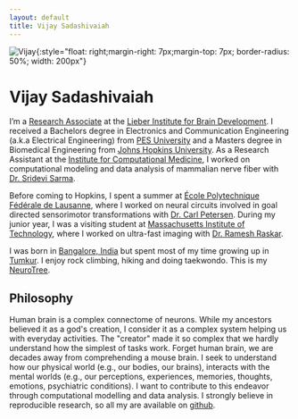 ```yaml
---
layout: default
title: Vijay Sadashivaiah
---
```


![Vijay]({{site.url}}/assets/images/avatar.jpg){:style="float: right;margin-right: 7px;margin-top: 7px; border-radius: 50%; width: 200px"}

# Vijay Sadashivaiah

I&rsquo;m a [Research Associate](https://www.libd.org/team/vijay-sadashivaiah/) at the [Lieber Institute for Brain Development](https://www.libd.org/). I received a Bachelors degree in Electronics and Communication Engineering (a.k.a Electrical Engineering) from [PES University](https://pes.edu) and a Masters degree in Biomedical Engineering from [Johns Hopkins University](https://jhu.edu). As a Research Assistant at the [Institute for Computational Medicine](https://icm.jhu.edu), I worked on computational modeling and data analysis of mammalian nerve fiber with [Dr. Sridevi Sarma](https://sarmalab.icm.jhu.edu/people/sridevi-sarma-pi/).
                                    
Before coming to Hopkins, I spent a summer at [École Polytechnique Fédérale de Lausanne](https://epfl.ch), where I worked on neural circuits involved in goal directed sensorimotor transformations with [Dr. Carl Petersen](https://people.epfl.ch/carl.petersen/bio?lang=en&cvlang=en). During my junior year, I was a visiting student at [Massachusetts Institute of Technology](http://web.mit.edu/), where I worked on ultra-fast imaging with [Dr. Ramesh Raskar](http://raskar.info).

I was born in [Bangalore, India](https://en.wikipedia.org/wiki/Bangalore) but spent most of my time growing up in [Tumkur](https://en.wikipedia.org/wiki/Tumkur). I enjoy rock climbing, hiking and doing taekwondo. This is my [NeuroTree](https://neurotree.org/neurotree/tree.php?pid=184853). 

## Philosophy

Human brain is a complex connectome of neurons. While my ancestors believed it as a god's creation, I consider it as a complex system helping us with everyday activities. The "creator" made it so complex that we hardly understand how the simplest of tasks work. Forget human brain, we are decades away from comprehending a mouse brain. I seek to understand how our physical world (e.g., our bodies, our brains), interacts with the mental worlds (e.g., our perceptions, experiences, memories, thoughts, emotions, psychiatric conditions). I want to contribute to this endeavor through computational modelling and data analysis. I strongly believe in reproducible research, so all my are available on [github](https://github.com/vjysd).